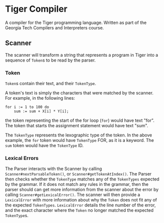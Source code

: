 # Tiger Compiler

A compiler for the Tiger programming language. Written as part of the Georgia Tech Compilers and Interpreters course.


## Scanner
The scanner will transform a string that represents a program in Tiger into a 
sequence of `Token`s to be read by the parser. 

### Token
`Token`s contain their text, and their `TokenType`.

A token's text is simply the characters that were matched by the scanner.
For example, in the following lines:

```
for i := 1 to 100 do 
    sum := sum + X[i] * Y[i];
```

the token representing the start of the for loop (`for`) would have text "for".
The token that starts the assignment statement would have text "sum".

The `TokenType` represents the lexographic type of the token. In the above example,
the `for` token would have `TokenType` FOR, as it is a keyword. The `sum` token would
have the `TokenType` ID.

### Lexical Errors

The Parser interacts with the Scanner by calling `Scanner#nextParsableToken()`, or
`Scanner#getTokenAtIndex()`. The Parser then checks whether the `TokenType` 
matches any of the `TokenTypes` expected by the grammar. If it does not match any rules 
in the grammar, then the parser should can get more information from the scanner about
 the error by calling `Scanner#getLexicalError()`. The scanner will then provide a `LexicalError`
with more information about why the `Token` does not fit any of the expected `TokenTypes`.
`LexicalError` details the line number of the error, and the exact character where 
the `Token` no longer matched the expected `TokenType`s.

